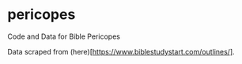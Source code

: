 # pericopes
Code and Data for Bible Pericopes

Data scraped from (here)[https://www.biblestudystart.com/outlines/].
